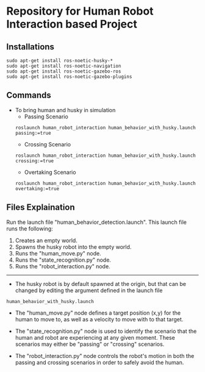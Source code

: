 # Repository for Human Robot Interaction based Project

## Installations
```
sudo apt-get install ros-noetic-husky-*
sudo apt-get install ros-noetic-navigation
sudo apt-get install ros-noetic-gazebo-ros
sudo apt-get install ros-noetic-gazebo-plugins
```
## Commands
- To bring human and husky in simulation
    - Passing Scenario
    ```
    roslaunch human_robot_interaction human_behavior_with_husky.launch passing:=true

    ```
    - Crossing Scenario
    ```
    roslaunch human_robot_interaction human_behavior_with_husky.launch crossing:=true

    ```
    - Overtaking Scenario
    ```
    roslaunch human_robot_interaction human_behavior_with_husky.launch overtaking:=true

    ```
## Files Explaination

Run the launch file "human_behavior_detection.launch". This launch file runs the following:

1. Creates an empty world.
2. Spawns the husky robot into the empty world.
3. Runs the "human_move.py" node.
4. Runs the "state_recognition.py" node.
5. Runs the "robot_interaction.py" node.

---------------------------------------------------------------------------------------------------------------
- The husky robot is by default spawned at the origin, but that can be changed by editing the argument defined in the launch file
```
human_behavior_with_husky.launch
```

- The "human_move.py" node defines a target position (x,y) for the human to move to, as well as a velocity to move with to that target.

- The "state_recognition.py" node is used to identify the scenario that the human and robot are experiencing at any given moment. These scenarios may either be "passing" or "crossing" scenarios.

- The "robot_interaction.py" node controls the robot's motion in both the passing and crossing scenarios in order to safely avoid the human.
